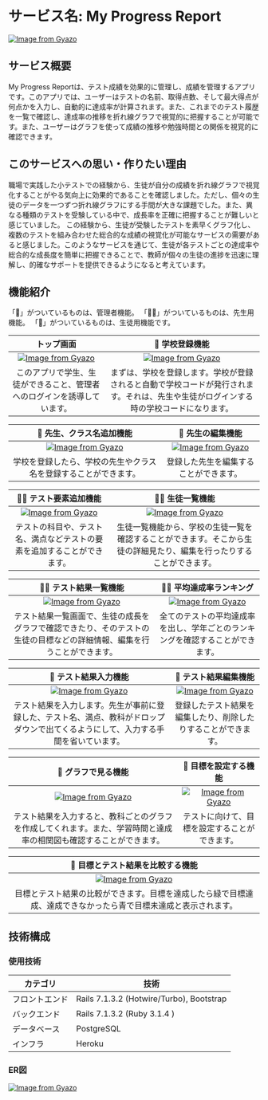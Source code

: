 # サービス名: My Progress Report
[![Image from Gyazo](https://i.gyazo.com/3b9d9476285cc3be6170a7004b44fcf9.jpg)](https://gyazo.com/3b9d9476285cc3be6170a7004b44fcf9)

## サービス概要
My Progress Reportは、テスト成績を効果的に管理し、成績を管理するアプリです。このアプリでは、ユーザーはテストの名前、取得点数、そして最大得点が何点かを入力し、自動的に達成率が計算されます。また、これまでのテスト履歴を一覧で確認し、達成率の推移を折れ線グラフで視覚的に把握することが可能です。また、ユーザーはグラフを使って成績の推移や勉強時間との関係を視覚的に確認できます。

## このサービスへの思い・作りたい理由
職場で実践した小テストでの経験から、生徒が自分の成績を折れ線グラフで視覚化することがやる気向上に効果的であることを確認しました。ただし、個々の生徒のデータを一つずつ折れ線グラフにする手間が大きな課題でした。また、異なる種類のテストを受験している中で、成長率を正確に把握することが難しいと感じていました。
この経験から、生徒が受験したテストを素早くグラフ化し、複数のテストを組み合わせた総合的な成績の視覚化が可能なサービスの需要があると感じました。このようなサービスを通じて、生徒が各テストごとの達成率や総合的な成長度を簡単に把握できることで、教師が個々の生徒の進捗を迅速に理解し、的確なサポートを提供できるようになると考えています。

## 機能紹介
「👤」がついているものは、管理者機能。
「👩‍🏫」がついているものは、先生用機能。
「👥」がついているものは、生徒用機能です。

|トップ画面| 👤 学校登録機能 |
|:-:|:-:|
|[![Image from Gyazo](https://i.gyazo.com/3ea6ee8e367ae2dfbff75f05ed748b0c.gif)](https://gyazo.com/3ea6ee8e367ae2dfbff75f05ed748b0c)|[![Image from Gyazo](https://i.gyazo.com/b5584e5be81eba58fee83a595bed1361.png)](https://gyazo.com/b5584e5be81eba58fee83a595bed1361)|
|このアプリで学生、生徒ができること、管理者へのログインを誘導しています。|まずは、学校を登録します。学校が登録されると自動で学校コードが発行されます。それは、先生や生徒がログインする時の学校コードになります。|

| 👤 先生、クラス名追加機能 | 👤 先生の編集機能 |
|:-:|:-:|
|[![Image from Gyazo](https://i.gyazo.com/3f342cc72ca305161a83f067b3b34234.gif)](https://gyazo.com/3f342cc72ca305161a83f067b3b34234)|[![Image from Gyazo](https://i.gyazo.com/5e5d5a31d82e5231eee913d3acb773e7.gif)](https://gyazo.com/5e5d5a31d82e5231eee913d3acb773e7)|
|学校を登録したら、学校の先生やクラス名を登録することができます。|登録した先生を編集することができます。|

| 👩‍🏫 テスト要素追加機能 | 👩‍🏫 生徒一覧機能 |
|:-:|:-:|
|[![Image from Gyazo](https://i.gyazo.com/0ab1c7e326794c2adc2df591a636351b.gif)](https://gyazo.com/0ab1c7e326794c2adc2df591a636351b)|[![Image from Gyazo](https://i.gyazo.com/b2220df83fb74d606e52a7f6aa54c6bc.gif)](https://gyazo.com/b2220df83fb74d606e52a7f6aa54c6bc)|
|テストの科目や、テスト名、満点などテストの要素を追加することができます。|生徒一覧機能から、学校の生徒一覧を確認することができます。そこから生徒の詳細見たり、編集を行ったりすることができます。|

| 👩‍🏫 テスト結果一覧機能 | 👩‍🏫 平均達成率ランキング |
|:-:|:-:|
|[![Image from Gyazo](https://i.gyazo.com/846f3a2fad7484cad955719663405c58.gif)](https://gyazo.com/846f3a2fad7484cad955719663405c58)|[![Image from Gyazo](https://i.gyazo.com/742fc40a9204eb8b7574156b60815c8e.gif)](https://gyazo.com/742fc40a9204eb8b7574156b60815c8e)|
|テスト結果一覧画面で、生徒の成長をグラフで確認できたり、そのテストの生徒の目標などの詳細情報、編集を行うことができます。|全てのテストの平均達成率を出し、学年ごとのランキングを確認することができます。|

| 👥 テスト結果入力機能 | 👥 テスト結果編集機能 |
|:-:|:-:|
|[![Image from Gyazo](https://i.gyazo.com/36b7fcae37bbdb03d7e6283cb24aa666.gif)](https://gyazo.com/36b7fcae37bbdb03d7e6283cb24aa666)|[![Image from Gyazo](https://i.gyazo.com/8971b2a360a27fa1cb9eb418986f9e1c.gif)](https://gyazo.com/8971b2a360a27fa1cb9eb418986f9e1c)|
|テスト結果を入力します。先生が事前に登録した、テスト名、満点、教科がドロップダウンで出てくるようにして、入力する手間を省いています。|登録したテスト結果を編集したり、削除したりすることができます。|

| 👥 グラフで見る機能 | 👥 目標を設定する機能 |
|:-:|:-:|
|[![Image from Gyazo](https://i.gyazo.com/51af809c55b196848aab2049abd42bdd.gif)](https://gyazo.com/51af809c55b196848aab2049abd42bdd)|[![Image from Gyazo](https://i.gyazo.com/0bb6a7d791eb89aaa832fd46ce9c95c9.gif)](https://gyazo.com/0bb6a7d791eb89aaa832fd46ce9c95c9)|
|テスト結果を入力すると、教科ごとのグラフを作成してくれます。また、学習時間と達成率の相関図も確認することができます。|テストに向けて、目標を設定することができます。|

| 👥 目標とテスト結果を比較する機能 |
|:-:|
|[![Image from Gyazo](https://i.gyazo.com/0a165c41dec122197e248f052012d301.png)](https://gyazo.com/0a165c41dec122197e248f052012d301)|
|目標とテスト結果の比較ができます。目標を達成したら緑で目標達成、達成できなかったら青で目標未達成と表示されます。|

## 技術構成
### 使用技術
| カテゴリ | 技術 |
| --- | --- |
| フロントエンド | Rails 7.1.3.2 (Hotwire/Turbo), Bootstrap |
| バックエンド | Rails 7.1.3.2 (Ruby 3.1.4 ) |
| データベース | PostgreSQL |
| インフラ | Heroku |

### ER図
[![Image from Gyazo](https://i.gyazo.com/3ecf7029bb650f3395d4483793381116.png)](https://gyazo.com/3ecf7029bb650f3395d4483793381116)